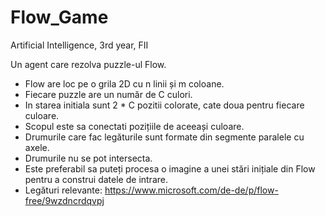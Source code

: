 # Flow_Game
Artificial Intelligence, 3rd year, FII

Un agent care rezolva puzzle-ul Flow.
- Flow are loc pe o grila 2D cu n linii și m coloane.
- Fiecare puzzle are un număr de C culori.
- In starea initiala sunt 2 * C pozitii colorate, cate doua pentru fiecare culoare.
- Scopul este sa conectati pozițiile de aceeași culoare.
- Drumurile care fac legăturile sunt formate din segmente paralele cu axele.
- Drumurile nu se pot intersecta.
- Este preferabil sa puteți procesa o imagine a unei stări inițiale din Flow pentru a construi datele de intrare.
- Legături relevante:
https://www.microsoft.com/de-de/p/flow-free/9wzdncrdqvpj
